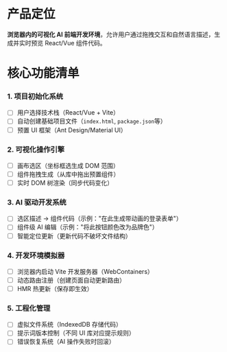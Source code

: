 # 产品定位

**浏览器内的可视化 AI 前端开发环境**，允许用户通过拖拽交互和自然语言描述，生成并实时预览 React/Vue 组件代码。

# 核心功能清单

### 1. 项目初始化系统

- [ ] 用户选择技术栈（React/Vue + Vite）
- [ ] 自动创建基础项目文件（`index.html`, `package.json`等）
- [ ] 预置 UI 框架（Ant Design/Material UI）

### 2. 可视化操作引擎

- [ ] 画布选区（坐标框选生成 DOM 范围）
- [ ] 组件拖拽生成（从库中拖出预置组件）
- [ ] 实时 DOM 树渲染（同步代码变化）

### 3. AI 驱动开发系统

- [ ] 选区描述 → 组件代码（示例："在此生成带动画的登录表单"）
- [ ] 组件级 AI 编辑（示例："将此按钮颜色改为品牌色"）
- [ ] 智能定位更新（更新代码不破坏文件结构）

### 4. 开发环境模拟器

- [ ] 浏览器内启动 Vite 开发服务器（WebContainers）
- [ ] 动态路由注册（创建页面自动更新路由）
- [ ] HMR 热更新（保存即生效）

### 5. 工程化管理

- [ ] 虚拟文件系统（IndexedDB 存储代码）
- [ ] 提示词版本控制（不同 UI 库对应提示规则）
- [ ] 错误恢复系统（AI 操作失败时回滚）
